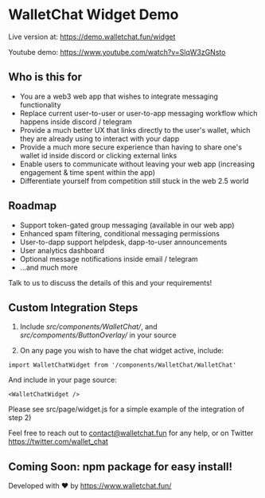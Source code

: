 # WalletChat Widget Demo

Live version at: https://demo.walletchat.fun/widget

Youtube demo: https://www.youtube.com/watch?v=SlqW3zGNsto

## Who is this for

- You are a web3 web app that wishes to integrate messaging functionality
- Replace current user-to-user or user-to-app messaging workflow which happens inside discord / telegram
- Provide a much better UX that links directly to the user's wallet, which they are already using to interact with your dapp
- Provide a much more secure experience than having to share one's wallet id inside discord or clicking external links
- Enable users to communicate without leaving your web app (increasing engagement & time spent within the app)
- Differentiate yourself from competition still stuck in the web 2.5 world

## Roadmap

- Support token-gated group messaging (available in our web app)
- Enhanced spam filtering, conditional messaging permissions
- User-to-dapp support helpdesk, dapp-to-user announcements
- User analytics dashboard
- Optional message notifications inside email / telegram
- ...and much more

Talk to us to discuss the details of this and your requirements!

## Custom Integration Steps

1) Include *src/components/WalletChat/*, and *src/compoments/ButtonOverlay/* in your source

2) On any page you wish to have the chat widget active, include: 

```import WalletChatWidget from '/components/WalletChat/WalletChat'```

And include in your page source: 

```<WalletChatWidget />```

Please see src/page/widget.js for a simple example of the integration of step 2)

Feel free to reach out to contact@walletchat.fun for any help, or on Twitter https://twitter.com/wallet_chat

## Coming Soon: npm package for easy install!

Developed with ❤ by https://www.walletchat.fun/
